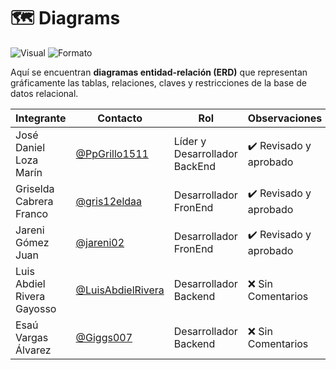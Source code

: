 # 🗺️ Diagrams

![Visual](https://img.shields.io/badge/Tipo-Diagramas%20ERD-blueviolet?style=flat-square)
![Formato](https://img.shields.io/badge/Formato-Draw.io%20%7C%20PNG%20%7C%20PDF-green?style=flat-square)

Aquí se encuentran **diagramas entidad-relación (ERD)** que representan gráficamente las tablas, relaciones, claves y restricciones de la base de datos relacional.

|Integrante|Contacto|Rol|Observaciones|
|------------|--------|---|---|
|José Daniel Loza Marín |[@PpGrillo1511](https://github.com/PpGrillo1511)|Líder y Desarrollador BackEnd|✔️  Revisado y aprobado|
|Griselda Cabrera Franco |[@gris12eldaa](https://github.com/gris12eldaa)|Desarrollador FronEnd|✔️  Revisado y aprobado|
|Jareni Gómez Juan |[@jareni02](https://github.com/jareni02)|Desarrollador FronEnd|✔️  Revisado y aprobado|
|Luis Abdiel Rivera Gayosso |[@LuisAbdielRivera](https://github.com/LuisAbdielRivera)|Desarrollador Backend|❌ Sin Comentarios|
|Esaú Vargas Álvarez |[@Giggs007](https://github.com/Giggs007)|Desarrollador Backend|❌ Sin Comentarios|

